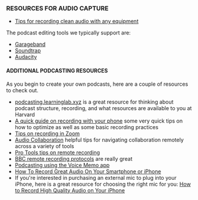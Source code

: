 
### RESOURCES FOR AUDIO CAPTURE

* [Tips for recording clean audio with any equipment](https://sites.google.com/g.harvard.edu/ll-podcasting/recording?authuser=0)

The podcast editing tools we typically support are:
* [Garageband](http://resources.learninglab.xyz/simple/projects/eastd97ab/garageband)
* [Soundtrap](http://resources.learninglab.xyz/simple/projects/eastd97ab/soundtrap)
* [Audacity](http://resources.learninglab.xyz/simple/projects/eastd97ab/audacity)

#### ADDITIONAL PODCASTING RESOURCES
As you begin to create your own podcasts, here are a couple of resources to check out.
* [podcasting.learninglab.xyz](http://podcasting.learninglab.xyz) is a great resource for thinking about podcast structure, recording, and what resources are available to you at Harvard
* [A quick guide on recording with your phone](https://sites.google.com/g.harvard.edu/ll-podcasting/recording?authuser=0) some very quick tips on how to optimize as well as some basic recording practices
* [Tips on recording in Zoom](http://resources.learninglab.xyz/simple/projects/eastd97ab/capturing-in-zoom)
* [Audio Collaboration](http://resources.learninglab.xyz/simple/projects/eastd97ab/audio-collaboration) helpful tips for navigating collaboration remotely across a variety of tools
* [Pro Tools tips on remote recording](https://www.pro-tools-expert.com/production-expert-1/2020/3/31/case-study-how-to-remote-record-during-the-covid-19-lockdown)
* [BBC remote recording protocols](https://www.bbc.com/news/business-26256502) are really great
* [Podcasting using the Voice Memo app](https://www.youtube.com/watch?v=LeGq-5SYqXQ&feature=youtu.be)
* [How To Record Great Audio On Your Smartphone or iPhone](https://www.youtube.com/watch?v=uta6A20_vMc)
* If you're interested in purchasing an external mic to plug into your iPhone, here is a great resource for choosing the right mic for you: [How to Record High Quality Audio on Your iPhone](https://virtuosocentral.com/how-to-record-high-quality-audio-on-your-iphone/)
